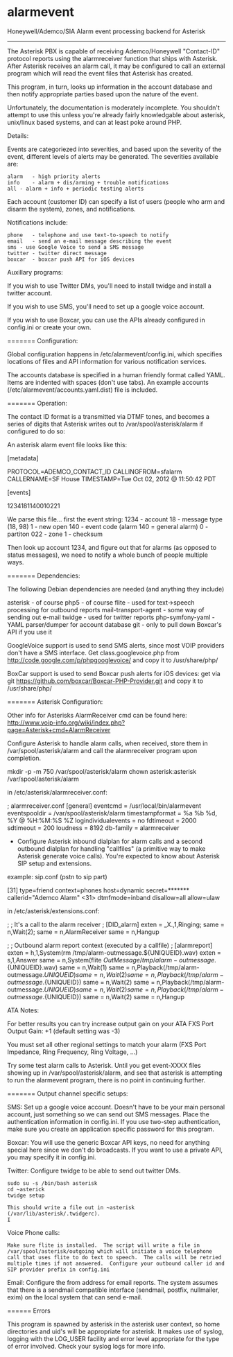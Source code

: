 alarmevent
==========

Honeywell/Ademco/SIA Alarm event processing backend for Asterisk

----


The Asterisk PBX is capable of receiving Ademco/Honeywell "Contact-ID"
protocol reports using the alarmreceiver function that ships with
Asterisk. After Asterisk receives an alarm call, it may be configured to
call an external program which will read the event files that Asterisk
has created.

This program, in turn, looks up information in the account database and
then notify appropriate parties based upon the nature of the event.

Unfortunately, the documentation is moderately incomplete.  You shouldn't
attempt to use this unless you're already fairly knowledgable about
asterisk, unix/linux based systems, and can at least poke around PHP.

Details:

Events are categoriezed into severities, and based upon the severity of the
event, different levels of alerts may be generated.  The severities available
are:

	alarm	- high priority alerts
	info	- alarm + dis/arming + trouble notifications
	all	- alarm + info + periodic testing alerts

Each account (customer ID) can specify a list of users (people who arm
and disarm the system), zones, and notifications.

Notifications include:

	phone	- telephone and use text-to-speech to notify
	email	- send an e-mail message describing the event
	sms	- use Google Voice to send a SMS message
	twitter	- twitter direct message
	boxcar	- boxcar push API for iOS devices

Auxillary programs:

If you wish to use Twitter DMs, you'll need to install twidge and install
a twitter account.

If you wish to use SMS, you'll need to set up a google voice account.

If you wish to use Boxcar, you can use the APIs already configured in
config.ini or create your own.


======= Configuration:

Global configuration happens in /etc/alarmevent/config.ini, which specifies
locations of files and API information for various notification services.

The accounts database is specified in a human friendly format called YAML.
Items are indented with spaces (don't use tabs).  An example accounts
(/etc/alarmevent/accounts.yaml.dist) file is included.

======= Operation:

The contact ID format is a transmitted via DTMF tones, and becomes a series
of digits that Asterisk writes out to /var/spool/asterisk/alarm if configured
to do so:

An asterisk alarm event file looks like this:

[metadata]

PROTOCOL=ADEMCO_CONTACT_ID
CALLINGFROM=sfalarm
CALLERNAME=SF House
TIMESTAMP=Tue Oct 02, 2012 @ 11:50:42 PDT

[events]

1234181140010221

We parse this file... first the event string:
	1234 - account
	18   - message type (18, 98)
	1    - new open
	140  - event code (alarm 140 = general alarm)
	0    - partiton
	022  - zone
	1    - checksum

Then look up account 1234, and figure out that for alarms (as opposed to status
messages), we need to notify a whole bunch of people multiple ways.

======= Dependencies:

The following Debian dependencies are needed (and anything they include)

asterisk		- of course
php5			- of course
flite			- used for text->speech processing for outbound reports
mail-transport-agent	- some way of sending out e-mail
twidge			- used for twitter reports
php-symfony-yaml	- YAML parser/dumper for account database
git			- only to pull down Boxcar's API if you use it

GoogleVoice support is used to send SMS alerts, since most VOIP
providers don't have a SMS interface.  Get class.googlevoice.php from
http://code.google.com/p/phpgooglevoice/ and copy it to /usr/share/php/

BoxCar support is used to send Boxcar push alerts for iOS devices: get
via git https://github.com/boxcar/Boxcar-PHP-Provider.git and copy it
to /usr/share/php/

======= Asterisk Configuration:

Other info for Asterisks AlarmReceiver cmd can be found here:
http://www.voip-info.org/wiki/index.php?page=Asterisk+cmd+AlarmReceiver

Configure Asterisk to handle alarm calls, when received, store them in
/var/spool/asterisk/alarm and call the alarmreceiver program upon
completion.

mkdir -p -m 750	        /var/spool/asterisk/alarm 
chown asterisk:asterisk /var/spool/asterisk/alarm

in /etc/asterisk/alarmreceiver.conf:

; alarmreceiver.conf
[general]
eventcmd = /usr/local/bin/alarmevent
eventspooldir = /var/spool/asterisk/alarm
timestampformat = %a %b %d, %Y @ %H:%M:%S %Z
logindividualevents = no
fdtimeout = 2000
sdtimeout = 200
loudness = 8192
db-family = alarmreceiver

* Configure Asterisk inbound dialplan for alarm calls and a second outbound
  dialplan for handling "callfiles" (a primitive way to make Asterisk generate
  voice calls). You're expected to know about Asterisk SIP setup and extensions.

example: sip.conf (pstn to sip part)

[31]
type=friend
context=phones
host=dynamic
secret=*******
callerid="Ademco Alarm" <31>
dtmfmode=inband
disallow=all
allow=ulaw

in /etc/asterisk/extensions.conf:

;
; It's a call to the alarm receiver
;
[DID_alarm]
exten = _X.,1,Ringing;
same  = n,Wait(2);
same  = n,AlarmReceiver
same  = n,Hangup

;
; Outbound alarm report context (executed by a callfile)
;
[alarmreport]
exten = h,1,System(rm /tmp/alarm-outmessage.${UNIQUEID}.wav)
exten = s,1,Answer
same  = n,System(flite ${OutMessage} /tmp/alarm-outmessage.${UNIQUEID}.wav)
same  = n,Wait(1)
same  = n,Playback(/tmp/alarm-outmessage.${UNIQUEID})
same  = n,Wait(2)
same  = n,Playback(/tmp/alarm-outmessage.${UNIQUEID})
same  = n,Wait(2)
same  = n,Playback(/tmp/alarm-outmessage.${UNIQUEID})
same  = n,Wait(2)
same  = n,Playback(/tmp/alarm-outmessage.${UNIQUEID})
same  = n,Wait(2)
same  = n,Hangup



ATA Notes: 

For better results you can try increase output gain on your ATA
FXS Port Output Gain: +1 (default setting was -3)

You must set all other regional settings to match your alarm
(FXS Port Impedance, Ring Frequency, Ring Voltage, ...)


Try some test alarm calls to Asterisk.  Until you get event-XXXX
files showing up in /var/spool/asterisk/alarm, and see that asterisk
is attempting to run the alarmevent program, there is no point in
continuing further.

======= Output channel specific setups:

SMS:
    Set up a google voice account.  Doesn't have to be your main personal
    account, just something so we can send out SMS messages.  Place the
    authentication information in config.ini.  If you
    use two-step authentication, make sure you create an application
    specific password for this program.

Boxcar:
    You will use the generic Boxcar API keys, no need for anything special here
    since we don't do broadcasts.  If you want to use a private API, you
    may specify it in config.ini.

Twitter:
    Configure twidge to be able to send out twitter DMs.

    sudo su -s /bin/bash asterisk
    cd ~asterick
    twidge setup

    This should write a file out in ~asterisk (/var/lib/asterisk/.twidgerc).
    I

Voice Phone calls:

    Make sure flite is installed.  The script will write a file in
    /var/spool/asterisk/outgoing which will initiate a voice telephone
    call that uses flite to do text to speech.  The calls will be retried
    multiple times if not answered.  Configure your outbound caller id and
    SIP provider prefix in config.ini

Email:
    Configure the from address for email reports.  The system assumes
    that there is a sendmail compatible interface (sendmail, postfix,
    nullmailer, exim) on the local system that can send e-mail.

====== Errors

This program is spawned by asterisk in the asterisk user context, so home
directories and uid's will be appropriate for asterisk.  It makes use of
syslog, logging with the LOG_USER facility and error level appropriate
for the type of error involved.  Check your syslog logs for more info.
